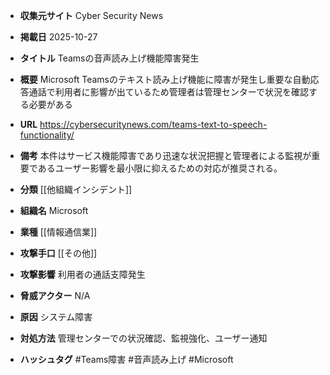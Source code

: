 - **収集元サイト**
Cyber Security News

- **掲載日**
2025-10-27

- **タイトル**
Teamsの音声読み上げ機能障害発生

- **概要**
Microsoft Teamsのテキスト読み上げ機能に障害が発生し重要な自動応答通話で利用者に影響が出ているため管理者は管理センターで状況を確認する必要がある

- **URL**
https://cybersecuritynews.com/teams-text-to-speech-functionality/

- **備考**
本件はサービス機能障害であり迅速な状況把握と管理者による監視が重要であるユーザー影響を最小限に抑えるための対応が推奨される。

- **分類**
[[他組織インシデント]]

- **組織名**
Microsoft

- **業種**
[[情報通信業]]

- **攻撃手口**
[[その他]]

- **攻撃影響**
利用者の通話支障発生

- **脅威アクター**
N/A

- **原因**
システム障害

- **対処方法**
管理センターでの状況確認、監視強化、ユーザー通知

- **ハッシュタグ**
#Teams障害 #音声読み上げ #Microsoft
